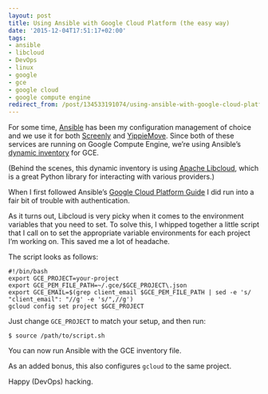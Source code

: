 ```yaml
---
layout: post
title: Using Ansible with Google Cloud Platform (the easy way)
date: '2015-12-04T17:51:17+02:00'
tags:
- ansible
- libcloud
- DevOps
- linux
- google
- gce
- google cloud
- google compute engine
redirect_from: /post/134533191074/using-ansible-with-google-cloud-platform-the-easy
---
```

For some time, [Ansible](http://www.ansible.com/) has been my configuration management of choice and we use it for both [Screenly](http://www.screenlyapp.com) and [YippieMove](http://www.yippiemove.com). Since both of these services are running on Google Compute Engine, we’re using Ansible’s [dynamic inventory](http://docs.ansible.com/ansible/intro_dynamic_inventory.html) for GCE.

(Behind the scenes, this dynamic inventory is using [Apache Libcloud](https://libcloud.apache.org/), which is a great Python library for interacting with various providers.)

When I first followed Ansible’s [Google Cloud Platform Guide](http://docs.ansible.com/ansible/guide_gce.html) I did run into a fair bit of trouble with authentication.

As it turns out, Libcloud is very picky when it comes to the environment variables that you need to set. To solve this, I whipped together a little script that I call on to set the appropriate variable environments for each project I’m working on. This saved me a lot of headache.

The script looks as follows:

    #!/bin/bash
    export GCE_PROJECT=your-project
    export GCE_PEM_FILE_PATH=~/.gce/$GCE_PROJECT\.json
    export GCE_EMAIL=$(grep client_email $GCE_PEM_FILE_PATH | sed -e 's/  "client_email": "//g' -e 's/",//g')
    gcloud config set project $GCE_PROJECT
    

Just change `GCE_PROJECT` to match your setup, and then run:

    $ source /path/to/script.sh
    

You can now run Ansible with the GCE inventory file.

As an added bonus, this also configures `gcloud` to the same project.

Happy (DevOps) hacking.
